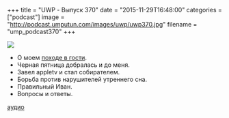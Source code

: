 +++
title = "UWP - Выпуск 370"
date = "2015-11-29T16:48:00"
categories = ["podcast"]
image = "http://podcast.umputun.com/images/uwp/uwp370.jpg"
filename = "ump_podcast370"
+++

![](https://podcast.umputun.com/images/uwp/uwp370.jpg)

- О моем [походе в гости](http://radio-qa.com/014-qa-live-or-dead/).
- Черная пятница добралась и до меня.
- Завел appletv и стал собирателем.
- Борьба против нарушителей утреннего сна.
- Правильный Иван.
- Вопросы и ответы.


[аудио](https://podcast.umputun.com/media/ump_podcast370.mp3)
<audio src="https://podcast.umputun.com/media/ump_podcast370.mp3" preload="none"></audio>